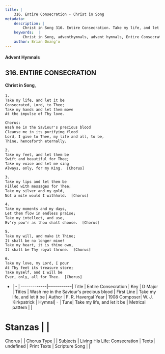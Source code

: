 ```yaml
---
title: |
    316. Entire Consecration - Christ in Song
metadata:
    description: |
        Christ in Song 316. Entire Consecration. Take my life, and let it be Consecrated, Lord, to Thee; Take my hands and let them move At the impulse of Thy love. Chorus: Wash me in the Saviour's precious blood Cleanse me in its purifying flood Lord, I give to Thee, my life and all, to be, Thine, henceforth eternally.
    keywords:  |
        Christ in Song, adventhymnals, advent hymnals, Entire Consecration, Take my life, and let it be. Wash me in the Saviour's precious blood
    author: Brian Onang'o
---
```


#### Advent Hymnals
## 316. ENTIRE CONSECRATION
####  Christ in Song,

```txt
1.
Take my life, and let it be
Consecrated, Lord, to Thee;
Take my hands and let them move
At the impulse of Thy love.

Chorus:
Wash me in the Saviour's precious blood
Cleanse me in its purifying flood
Lord, I give to Thee, my life and all, to be,
Thine, henceforth eternally.

2.
Take my feet, and let them be
Swift and beautiful for Thee;
Take my voice and let me sing
Always, only, for my King.  [Chorus]

3.
Take my lips and let them be
Filled with messages for Thee;
Take my silver and my gold,
Not a mite would I withhold.  [Chorus]

4.
Take my moments and my days,
Let them flow in endless praise;
Take my intellect, and use,
Ev'ry pow'r as thou shalt choose.  [Chorus]

5.
Take my will, and make it Thine;
It shall be no longer mine!
Take my heart, it is thine own,
It shall be Thy royal throne.  [Chorus]

6.
Take my love, my Lord, I pour
At Thy feet its treasure store;
Take myself, and I will be
Ever, only, all for Thee.  [Chorus]

```

- |   -  |
-------------|------------|
Title | Entire Consecration |
Key | D Major |
Titles | Wash me in the Saviour's precious blood |
First Line | Take my life, and let it be |
Author | F. R. Havergal
Year | 1908
Composer| W. J. Kirkpatrick |
Hymnal|  - |
Tune| Take my life, and let it be |
Metrical pattern | |
# Stanzas |  |
Chorus |  |
Chorus Type |  |
Subjects | Living His Life: Consecration |
Texts | undefined |
Print Texts | 
Scripture Song |  |
    
